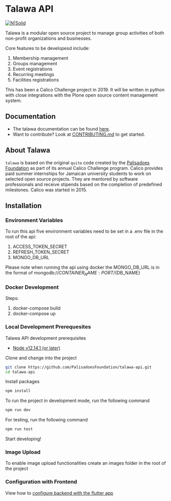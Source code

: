 # Talawa API

[![N|Solid](image/talawa-logo-lite-200x200.png)](https://github.com/PalisadoesFoundation/talawa-api)

Talawa is a modular open source project to manage group activities of both non-profit organizations and businesses.

Core features to be developesd include:

1.  Membership management
2.  Groups management
3.  Event registrations
4.  Recurring meetings
5.  Facilities registrations

This has been a Calico Challenge project in 2019. It will be written in python with close integrations with the Plone open source content management system.

## Documentation

- The talawa documentation can be found [here](https://palisadoesfoundation.github.io/talawa-docs/).
- Want to contribute? Look at [CONTRIBUTING.md](https://github.com/PalisadoesFoundation/talawa-api/blob/master/CONTRIBUTING.md) to get started.

## About Talawa

`talawa` is based on the original `quito` code created by the [Palisadoes Foundation][pfd] as part of its annual Calico Challenge program. Calico provides paid summer internships for Jamaican university students to work on selected open source projects. They are mentored by software professionals and receive stipends based on the completion of predefined milestones. Calico was started in 2015.

## Installation

### Environment Variables

To run this api five environment variables need to be set in a .env file in the root of the api:

1. ACCESS_TOKEN_SECRET
2. REFRESH_TOKEN_SECRET
3. MONGO_DB_URL

Please note when running the api using docker the MONGO_DB_URL is in the format of mongodb://${CONTAINER_NAME}:{PORT}/${DB_NAME}

### Docker Development

Steps:

1.  docker-compose build
2.  docker-compose up

### Local Development Prerequesites

Talawa API development prerequisites

- [Node v12.14.1 (or later)][node]

Clone and change into the project

```sh
git clone https://github.com/PalisadoesFoundation/talawa-api.git
cd talawa-api
```

Install packages

```sh
npm install
```

To run the project in development mode, run the following command

```sh
npm run dev
```

For testing, run the following command

```sh
npm run test
```

Start developing!

[readthedocs]: https://talawa.readthedocs.io/
[repo]: https://github.com/PalisadoesFoundation/talawa
[pfd]: http://www.palisadoes.org
[node]: https://nodejs.org/en/
[yarn]: https://yarnpkg.com/

### Image Upload

To enable image upload functionalities create an images folder in the root of the project

### Configuration with Frontend

View how to [configure backend with the flutter app](https://github.com/PalisadoesFoundation/talawa-api/blob/master/configuration.md)

